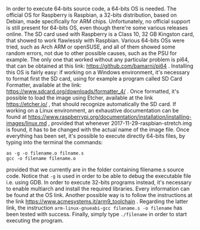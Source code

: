 In order to execute 64-bits source code, a 64-bits OS is needed.
The official OS for Raspberry is Raspbian, a 32-bits distribution, based on Debian, made
specifically for ARM chips. Unfortunately, no official support is still present for 64-bits
OS, even though there're some various releases online. The SD card used with
Raspberry is a Class 10, 32 GB Kingston card, that showed to work flawlessly
with Raspbian. Various 64-bits OSs were tried, such as Arch ARM or openSUSE, and
all of them showed some random errors, not due to other possible causes, such
as the PSU for example. The only one that worked without any particular problem
is pi64, that can be obtained at this link: https://github.com/bamarni/pi64 .
Installing this OS is fairly easy: if working on a Windows environment, it's
necessary to format first the SD card, using for example a program called SD
Card Formatter, available at the link: https://www.sdcard.org/downloads/formatter_4/ .
Once formatted, it's possible to load the image using Etcher, available at the link
https://etcher.io/ , that should recognize automatically the SD card.
If working on a Linux environment, an exhaustive documentation can be found at
https://www.raspberrypi.org/documentation/installation/installing-images/linux.md , provided
that whenever 2017-11-29-raspbian-stretch.img is found, it has to be changed with the
actual name of the image file.
Once everything has been set, it's possible to execute directly 64-bits files, by
typing into the terminal the commands:

```
as -g -o filename.o filname.s
gcc -o filename filename.o
```

provided that we currently are in the folder containing filename.s source code. Notice that 
`-g` is used in order to be able to debug the executable file i.e. using GDB.
In order to execute 32-bits programs instead, it's necessary to enable multiarch and install
the required libraries. Every information can be found at the OS link.
Another possible way is to follow the instructions at the link https://www.acmesystems.it/arm9_toolchain .
Regarding the latter link, the instruction `arm-linux-gnueabi-gcc filename.s -o filename` has been
tested with success.
Finally, simply type `./filename` in order to start executing the program.
